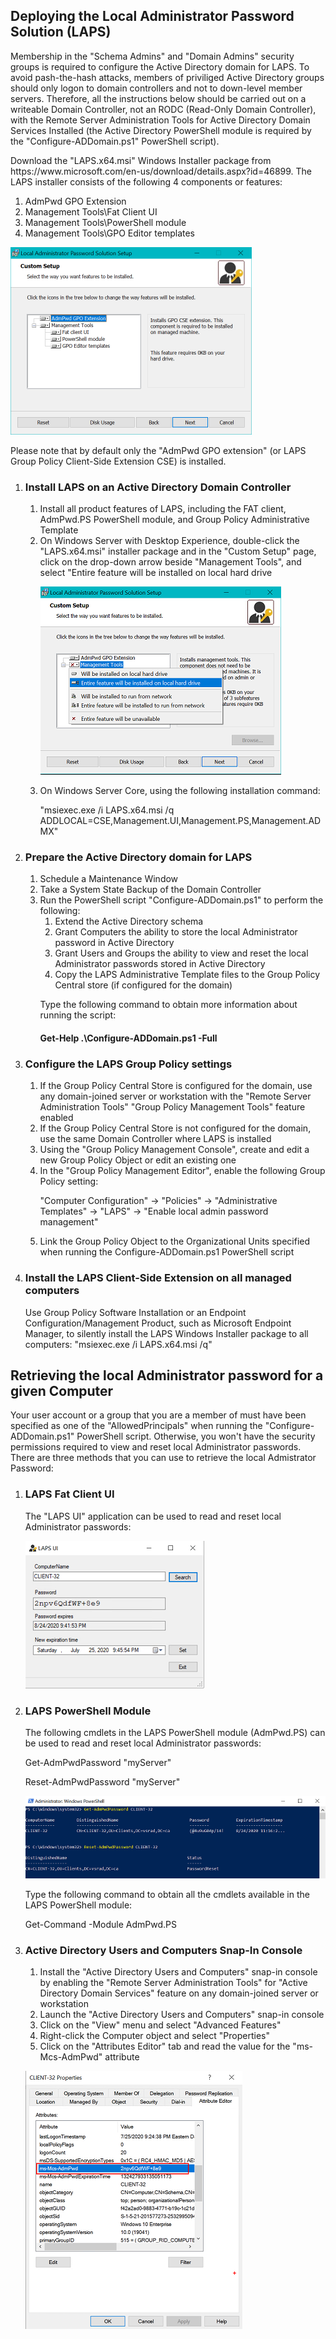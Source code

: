 <H2>Deploying the Local Administrator Password Solution (LAPS)</H2>
<p>
Membership in the "Schema Admins" and "Domain Admins" security groups is required to configure the Active Directory domain for LAPS.  To avoid pash-the-hash attacks, members of priviliged Active Directory groups should only logon to domain controllers and not to down-level member servers.  Therefore, all the instructions below should be carried out on a writeable Domain Controller, not an RODC (Read-Only Domain Controller), with the Remote Server Administration Tools for Active Directory Domain Services Installed (the Active Directory PowerShell module is required by the "Configure-ADDomain.ps1" PowerShell script).
</p>
<p>
  Download the "LAPS.x64.msi" Windows Installer package from https://www.microsoft.com/en-us/download/details.aspx?id=46899.  
  The LAPS installer consists of the following 4 components or features:
  <ol>
    <li> AdmPwd GPO Extension</li>
    <li> Management Tools\Fat Client UI</li>
    <li> Management Tools\PowerShell module</li>
    <li> Management Tools\GPO Editor templates</li>
  </ol>
  <p><img alt="Image" title="LAPS Product Features" src="Img\LAPSProductFeatures.png" /></p>
  Please note that by default only the "AdmPwd GPO extension" (or LAPS Group Policy Client-Side Extension CSE) is installed.
</p>
<p>
  <ol>
    <li>
      <H3>Install LAPS on an Active Directory Domain Controller</H3>
      <ol>
        <li>Install all product features of LAPS, including the FAT client, AdmPwd.PS PowerShell module, and Group Policy Administrative Template</li>
        <li>On Windows Server with Desktop Experience, double-click the "LAPS.x64.msi" installer package and in the "Custom Setup" page, click on the drop-down arrow beside "Management Tools", and select "Entire feature will be installed on local hard drive
          <p><img alt="Image" title="LAPS Product Features" src="Img\LAPSInstallAllProductFeatures.png" /></p>
        </li>
        <li>On Windows Server Core, using the following installation command:
          <p>"msiexec.exe /i LAPS.x64.msi /q ADDLOCAL=CSE,Management.UI,Management.PS,Management.ADMX"</p>
        </li>
      </ol>
    </li>
    <li>
      <H3>Prepare the Active Directory domain for LAPS</H3>
      <ol>
        <li>Schedule a Maintenance Window</li>
        <li>Take a System State Backup of the Domain Controller</li>
        <li>Run the PowerShell script "Configure-ADDomain.ps1" to perform the following:
        <ol>
          <li>Extend the Active Directory schema</li>
          <li>Grant Computers the ability to store the local Administrator password in Active Directory</li>
          <li>Grant Users and Groups the ability to view and reset the local Administrator passwords stored in Active Directory</li>
          <li>Copy the LAPS Administrative Template files to the Group Policy Central store (if configured for the domain)</li>
        </ol>
        <p>Type the following command to obtain more information about running the script: <H4>Get-Help .\Configure-ADDomain.ps1 -Full</H4></p>
        </li>
      </ol>
    </li>
    <li><H3>Configure the LAPS Group Policy settings</H3>
    <ol>
      <li>If the Group Policy Central Store is configured for the domain, use any domain-joined server or workstation with the "Remote Server Administration Tools" "Group Policy Management Tools" feature enabled</li>
      <li>If the Group Policy Central Store is not configured for the domain, use the same Domain Controller where LAPS is installed</li>
      <li>Using the "Group Policy Management Console", create and edit a new Group Policy Object or edit an existing one</li>
      <li>In the "Group Policy Management Editor", enable the following Group Policy setting: 
        <p>"Computer Configuration" -> "Policies" -> "Administrative Templates" -> "LAPS" -> "Enable local admin password management"</p>
      </li>
      <li>Link the Group Policy Object to the Organizational Units specified when running the Configure-ADDomain.ps1 PowerShell script</li>
    </ol>
    </li>
    <li><H3>Install the LAPS Client-Side Extension on all managed computers</H3>
    Use Group Policy Software Installation or an Endpoint Configuration/Management Product, such as Microsoft Endpoint Manager, to silently install the LAPS Windows Installer package to all computers: "msiexec.exe /i LAPS.x64.msi /q"
    </li>
  </ol>
</p>
<H2>Retrieving the local Administrator password for a given Computer</H2>
  <p> 
    Your user account or a group that you are a member of must have been specified as one of the "AllowedPrincipals" when running the "Configure-ADDomain.ps1" PowerShell script. Otherwise, you won't have the security permissions required to view and reset local Administrator passwords.  There are three methods that you can use to retrieve the local Admistrator Password:
  </p>
  <p>
    <ol>
      <li><H3>LAPS Fat Client UI</H3>
        The "LAPS UI" application can be used to read and reset local Administrator passwords:
        <p><img alt="Image" title="LAPS FAT Client" src="Img\LAPSFatClient.png" /></p>
      </li>
      <li><H3>LAPS PowerShell Module</H3>
        The following cmdlets in the LAPS PowerShell module (AdmPwd.PS) can be used to read and reset local Administrator passwords:
        <p>Get-AdmPwdPassword "myServer"</p>
        <p>Reset-AdmPwdPassword "myServer"</p>
        <p><img alt="Image" title="LAPS PowerShell Cmdlets" src="Img\LAPSPowerShellCmdlets.png" /></p>
        Type the following command to obtain all the cmdlets available in the LAPS PowerShell module:
        <p>Get-Command -Module AdmPwd.PS</p>
      </li>
      <li><H3>Active Directory Users and Computers Snap-In Console</H3>
        <ol>
          <li>Install the "Active Directory Users and Computers" snap-in console by enabling the "Remote Server Administration Tools" for "Active Directory Domain Services" feature on any domain-joined server or workstation</li>
          <li>Launch the "Active Directory Users and Computers" snap-in console</li>
          <li>Click on the "View" menu and select "Advanced Features"</li>
          <li>Right-click the Computer object and select "Properties"</li>
          <li>Click on the "Attributes Editor" tab and read the value for the "ms-Mcs-AdmPwd" attribute</li>
        </ol>
        <p><img alt="Image" title="Active Directory Users and Computers Attribute Editor" src="Img\ADUsersComputersAttributeEditor.png" /></p>
      </li>
    </ol>
  </p>
</p>
